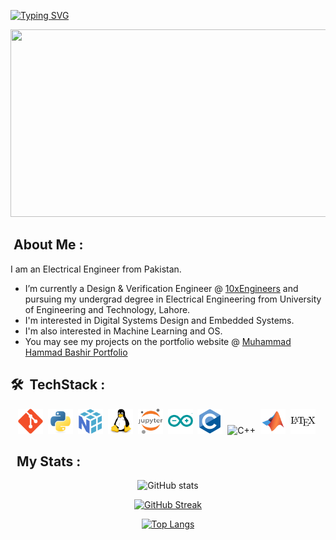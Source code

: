 [![Typing SVG](https://readme-typing-svg.herokuapp.com?duration=6000&center=true&width=1000&lines=Hi+there+%F0%9F%91%8B!+I'm+Muhammad+Hammad+Bashir)](https://git.io/typing-svg)
<p align="center"><img src="https://media.giphy.com/media/dWesBcTLavkZuG35MI/giphy.gif" width="600" height="300"  /></p>


## &nbsp;About Me :

I am an Electrical Engineer from Pakistan.

- I’m currently a Design & Verification Engineer @ [10xEngineers](http://10xengineers.ai/) and pursuing my undergrad degree in Electrical Engineering from University of Engineering and Technology, Lahore.
- I'm interested in Digital Systems Design and Embedded Systems.
- I'm also interested in Machine Learning and OS.
- You may see my projects on the portfolio website @ [Muhammad Hammad Bashir Portfolio](http://hammadbashir.infinityfreeapp.com/works/)
## 🛠 &nbsp;TechStack :

<div align="center">

  <img src="https://github.com/devicons/devicon/blob/master/icons/git/git-original.svg" title="git" alt="git" width="40" height="40"/>&nbsp;
  <img src="https://github.com/devicons/devicon/blob/master/icons/python/python-original.svg" title="python" alt="python" width="40" height="40"/>&nbsp;
  <img src="https://github.com/devicons/devicon/blob/master/icons/numpy/numpy-original.svg" title="numpy" alt="numpy" width="40" height="40"/>&nbsp;
  <img src="https://github.com/devicons/devicon/blob/master/icons/linux/linux-original.svg" title="Linux" alt="Linux" width="40" height="40"/>&nbsp;
  <img src="https://github.com/devicons/devicon/blob/master/icons/jupyter/jupyter-original-wordmark.svg" title="jupyter" alt="jupyter" width="40" height="40"/>&nbsp;
  <img src="https://github.com/devicons/devicon/blob/master/icons/arduino/arduino-original.svg" title="arduino" alt="arduino" width="40" height="40"/>&nbsp;
  <img src="https://github.com/devicons/devicon/blob/master/icons/c/c-original.svg" title="C" alt="C" width="40" height="40"/>&nbsp;
  <img src="https://github.com/isocpp/logos/blob/master/cpp_logo.svg" title="C++" alt="C++" width="40" height="40"/>&nbsp;
  <img src="https://github.com/devicons/devicon/blob/master/icons/matlab/matlab-original.svg" title="matlab" alt="matlab" width="40" height="40"/>&nbsp;
  <img src="https://github.com/devicons/devicon/blob/master/icons/latex/latex-original.svg" title="LaTeX" alt="matlab" width="40" height="40"/>&nbsp;
</div>

## &nbsp; My Stats :

<div align="center">

  ![GitHub stats](https://github-readme-stats.vercel.app/api?username=MuhammadHammad001&show_icons=true&theme=vision-friendly-dark)

  [![GitHub Streak](http://github-readme-streak-stats.herokuapp.com?user=MuhammadHammad001&theme=dark&background=000000)](https://git.io/streak-stats)

  [![Top Langs](https://github-readme-stats.vercel.app/api/top-langs/?username=MuhammadHammad001&theme=vision-friendly-dark)](https://github.com/anuraghazra/github-readme-stats)
</div>
